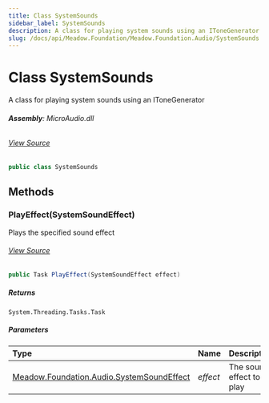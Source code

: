 ```yaml
---
title: Class SystemSounds
sidebar_label: SystemSounds
description: A class for playing system sounds using an IToneGenerator
slug: /docs/api/Meadow.Foundation/Meadow.Foundation.Audio/SystemSounds
---
```

# Class SystemSounds
A class for playing system sounds using an IToneGenerator

###### **Assembly**: MicroAudio.dll
###### [View Source](https://github.com/WildernessLabs/Meadow.Foundation.git/blob/develop/Source/Meadow.Foundation.Libraries_and_Frameworks/Audio.MicroAudio/Driver/SystemSounds.cs#L11)
```csharp title="Declaration"
public class SystemSounds
```
## Methods
### PlayEffect(SystemSoundEffect)
Plays the specified sound effect
###### [View Source](https://github.com/WildernessLabs/Meadow.Foundation.git/blob/develop/Source/Meadow.Foundation.Libraries_and_Frameworks/Audio.MicroAudio/Driver/SystemSounds.cs#L35)
```csharp title="Declaration"
public Task PlayEffect(SystemSoundEffect effect)
```

##### Returns

`System.Threading.Tasks.Task`

##### Parameters

| Type | Name | Description |
|:--- |:--- |:--- |
| [Meadow.Foundation.Audio.SystemSoundEffect](../Meadow.Foundation.Audio/SystemSoundEffect) | *effect* | The sound effect to play |

